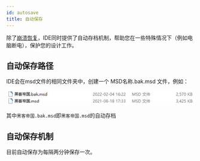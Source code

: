 ```yaml
---
id: autosave
title: 自动保存
---
```


除了[崩溃恢复](crashRecovery)，IDE同时提供了自动存档机制，帮助您在一些特殊情况下（例如电脑断电），保护您的设计工作。

## 自动保存路径
IDE会在msd文件的相同文件夹中，创建一个 MSD名称.bak.msd 文件，例如：

![错误恢复对话框](./assets/autosave-files.jpg)

其中`黑客帝国.bak.msd`即`黑客帝国.msd`的自动存档

## 自动保存机制
目前自动保存为每隔两分钟保存一次。
